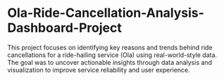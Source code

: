 # Ola-Ride-Cancellation-Analysis-Dashboard-Project
This project focuses on identifying key reasons and trends behind ride cancellations for a ride-hailing service (Ola) using real-world-style data. The goal was to uncover actionable insights through data analysis and visualization to improve service reliability and user experience.
